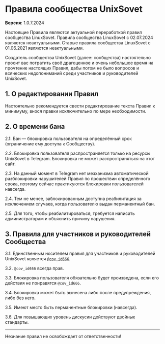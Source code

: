 # Правила сообщества UnixSovet

**Версия:** 1.0.7.2024 <!-- major.minor.month.year -->

Настоящие Правила являются актуальной переработкой правил сообщества LinuxSovet. Правила сообщества LinuxSovet с 02.07.2024 являются неактуальными. Старые правила сообщества LinuxSovet с 01.06.2021 являются неактуальными.

Создатель сообщества UnixSovet (далее: сообщества) настоятельно просит вас потратить своё драгоценное и очень небольшое время на прочтение настоящих Правил, дабы потом не было вопросов и всяческих недопониманий среди участников и руководителей UnixSovet.

## 1. О редактировании Правил

Настоятельно рекомендуется свести редактирование текста Правил к минимуму, внося правки исключительно по мере необходимости.

## 2. О времени бана

2.1. Бан — блокировка пользователя на определённый срок (ограничение ему доступа к Сообществу).

2.2. Блокировка пользователя распространяется только на ресурсы UnixSovet в Telegram. Блокировка не может распространяться на этот сайт.

2.3. На данный момент в Telegram нет мезханизма автоматической разблокировки нарушителей Правил по прошествии определённого срока, поэтому сейчас практикуются блокировки пользователей навсегда.

2.4. Тем не менее, заблокированным доступна реабилитация за исключением случаев, когда пользователю выдан перманентный бан.

2.5. Для того, чтобы реабилитироваться, требуется написать администраторам и объяснить причину нарушения.

## 3. Правила для участников и руководителей Сообщества

3.1. Единственным носителем правил для участников и руководителей UnixSovet является [`@cov_id666`](https://t.me/cov_id666).

3.2. `@cov_id666` всегда прав.

3.3. Блокировка пользователя обязательно будет произведена, если его действия не понравятся `@cov_id666`.

3.4. Блокировка может быть вынесена либо после предупреждения, либо без него.

3.5. Имеют место быть перманентные блокировки (навсегда).

3.6. Для повышающих уровень дискусии действуют двойные стандарты.

---

Незнание правил не освобождает от ответственности!
